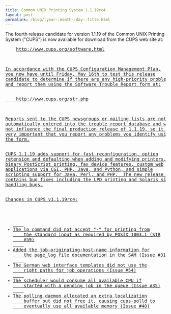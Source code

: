 ```yaml
---
title: Common UNIX Printing System 1.1.19rc4
layout: post
permalink: /blog/:year-:month-:day-:title.html
---
```


<P>The fourth release candidate for version 1.1.19 of the CommonUNIX Printing System ("CUPS") is now available for download fromthe CUPS web site at:<PRE>    <A HREF="http://www.cups.org/software.html">http://www.cups.org/software.html<P>In accordance with the CUPS Configuration Management Plan,you now have until Friday, May 16th to test this releasecandidate to determine if there are any high-priority problemsand report them using the Software Trouble Report form at:<PRE>    <A HREF="http://www.cups.org/str.php">http://www.cups.org/str.php<P>Reports sent to the CUPS newsgroups or mailing lists are notautomatically entered into the trouble report database and willnot influence the final production release of 1.1.19, so it isvery important that you report any problems you identify usingthe form.<P>CUPS 1.1.19 adds support for fast reconfiguration, optionretension and defaulting when adding and modifying printers,binary PostScript printing, fax device features, custom webapplications via CGI, PHP, Java, and Python, and simplescripting support for Java, Perl, and PHP.  The new release alsocontains bug fixes including the LPD printing and Solaris signalhandling bugs.<P>Changes in CUPS v1.1.19rc4:<UL>	<LI>The lp command did not accept "-" for printing from	the standard input as required by POSIX 1003.1 (STR	#59)	<LI>Added the job-originating-host-name information for	the page_log file documentation in the SAM (Issue #31)	<LI>The German web interface templates did not use the	right paths for job operations (Issue #54)	<LI>The scheduler would consume all available CPU if	started with a pending job in the queue (Issue #35)	<LI>The polling daemon allocated an extra localization	buffer but did not free it, causing cups-polld to	eventually use all available memory (Issue #40)
